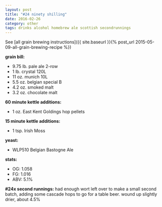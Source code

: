 ```yaml
---
layout: post
title: "#24 ninety shilling"
date: 2016-02-26
category: other
tags: drinks alcohol homebrew ale scottish secondrunnings
---
```

See  [all grain brewing instructions]({{ site.baseurl }}{% post_url 2015-05-09-all-grain-brewing-recipe %})

**grain bill:**
* 9.75 lb. pale ale 2-row
* 1 lb. crystal 120L
* 11 oz. munich 10L
* 5.5 oz. belgian special B
* 4.2 oz. smoked malt
* 3.2 oz. chocolate malt

**60 minute kettle additions:**
* 1 oz. East Kent Goldings hop pellets

**15 minute kettle additions:**
* 1 tsp. Irish Moss

**yeast:**
* WLP510 Belgian Bastogne Ale

**stats:**
* OG: 1.058
* FG: 1.016
* ABV: 5.1%

**#24x second runnings:**
had enough wort left over to make a small second batch, adding some cascade hops to go for a
table beer. wound up slightly drier, about 4.5%
